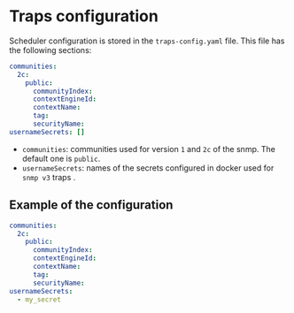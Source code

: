 # Traps configuration

Scheduler configuration is stored in the `traps-config.yaml` file. This file has the following sections:

```yaml
communities:
  2c:
    public:
      communityIndex:
      contextEngineId:
      contextName:
      tag:
      securityName:
usernameSecrets: []
```

- `communities`: communities used for version `1` and `2c` of the snmp. The default one is `public`.
- `usernameSecrets`: names of the secrets configured in docker used for `snmp v3` traps .

## Example of the configuration

```yaml
communities:
  2c:
    public:
      communityIndex:
      contextEngineId:
      contextName:
      tag:
      securityName:
usernameSecrets: 
  - my_secret
```